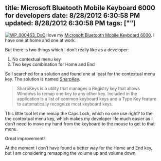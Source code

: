 title: Microsoft Bluetooth Mobile Keyboard 6000 for developers
date: 8/28/2012 6:30:58 PM
updated: 8/28/2012 6:30:58 PM
tags: [""]
---
[![WP_000463_DxO](http://farm9.staticflickr.com/8435/7878722224_7f534bc7eb_m.jpg)](http://www.flickr.com/photos/laurentkempe/7878722224/ "WP_000463_DxO by Laurent Kempé, on Flickr")I love my [Microsoft Bluetooth Mobile Keyboard 6000](http://www.microsoft.com/hardware/en-us/d/bluetooth-mobile-keyboard-6000). I have one at home and one at work.

But there is two things which I don’t really like as a developer:

1.  No contextual menu key 
2.  Two keys combination for Home and End   

So I searched for a solution and found one at least for the contextual menu key. The solution is named [SharpKey](http://sharpkeys.codeplex.com/).

> SharpKeys is a utility that manages a Registry key that allows Windows to remap one key to any other key. Included in the application is a list of common keyboard keys and a Type Key feature to automatically recognize most keyboard keys.

This little tool let me remap the Caps Lock, which no one use right? to the the contextual menu key, which makes my developer life much easier as I don’t need to move my hand from the keyboard to the mouse to get to that menu.

Great improvement!

At the moment I don’t have found a better way for the Home and End key, but I am considering remapping the volume up and volume down.
